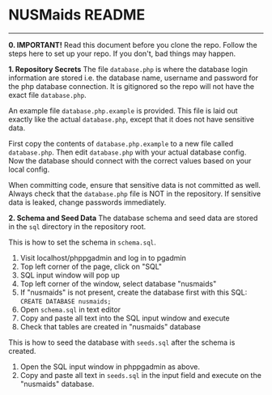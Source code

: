 # NUSMaids README
---

**0. IMPORTANT!**
Read this document before you clone the repo. Follow the steps here to set up your repo. If you don't, bad things may happen.

**1. Repository Secrets**
The file `database.php` is where the database login information are stored i.e. the database name, username and password for the php database connection. It is gitignored so the repo will not have the exact file `database.php`. 

An example file `database.php.example` is provided. This file is laid out exactly like the actual `database.php`, except that it does not have sensitive data.

First copy the contents of `database.php.example` to a new file called `database.php`. Then edit `database.php` with your actual database config. Now the database should connect with the correct values based on your local config.

When committing code, ensure that sensitive data is not committed as well. Always check that the `database.php` file is NOT in the repository. If sensitive data is leaked, change passwords immediately.


**2. Schema and Seed Data**
The database schema and seed data are stored in the `sql` directory in the repository root.

This is how to set the schema in `schema.sql`.

1. Visit localhost/phppgadmin and log in to pgadmin
2. Top left corner of the page, click on "SQL"
3. SQL input window will pop up
4. Top left corner of the window, select database "nusmaids"
5. If "nusmaids" is not present, create the database first with this SQL: `CREATE DATABASE nusmaids;`
6. Open `schema.sql` in text editor
7. Copy and paste all text into the SQL input window and execute
8. Check that tables are created in "nusmaids" database

This is how to seed the database with `seeds.sql` after the schema is created.

1. Open the SQL input window in phppgadmin as above.
2. Copy and paste all text in `seeds.sql` in the input field and execute on the "nusmaids" database.